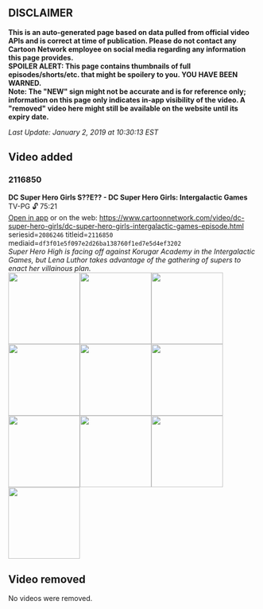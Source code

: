 ## DISCLAIMER
**This is an auto-generated page based on data pulled from official video APIs and is correct at time of publication. Please do not contact any Cartoon Network employee on social media regarding any information this page provides.**  
**SPOILER ALERT: This page contains thumbnails of full episodes/shorts/etc. that might be spoilery to you. YOU HAVE BEEN WARNED.**  
**Note: The "NEW" sign might not be accurate and is for reference only; information on this page only indicates in-app visibility of the video. A "removed" video here might still be available on the website until its expiry date.**  

_Last Update: January 2, 2019 at 10:30:13 EST_
## Video added
### 2116850
**DC Super Hero Girls S??E?? - DC Super Hero Girls: Intergalactic Games**  
TV-PG 🔓 75:21  
[Open in app](https://tinyurl.com/y8k3st9w) or on the web: https://www.cartoonnetwork.com/video/dc-super-hero-girls/dc-super-hero-girls-intergalactic-games-episode.html  
seriesid=`2086246` titleid=`2116850` mediaid=`df3f01e5f097e2d26ba138760f1ed7e5d4ef3202`  
_Super Hero High is facing off against Korugar Academy in the Intergalactic Games, but Lena Luthor takes advantage of the gathering of supers to enact her villainous plan._  
<a href="https://s3.amazonaws.com/cartoonorchestrator/2116850_001_1280x720.jpg"><img src="https://s3.amazonaws.com/cartoonorchestrator/2116850_001_640x360.jpg" height="144px" /></a><a href="https://s3.amazonaws.com/cartoonorchestrator/2116850_002_1280x720.jpg"><img src="https://s3.amazonaws.com/cartoonorchestrator/2116850_002_640x360.jpg" height="144px" /></a><a href="https://s3.amazonaws.com/cartoonorchestrator/2116850_003_1280x720.jpg"><img src="https://s3.amazonaws.com/cartoonorchestrator/2116850_003_640x360.jpg" height="144px" /></a><a href="https://s3.amazonaws.com/cartoonorchestrator/2116850_004_1280x720.jpg"><img src="https://s3.amazonaws.com/cartoonorchestrator/2116850_004_640x360.jpg" height="144px" /></a><a href="https://s3.amazonaws.com/cartoonorchestrator/2116850_005_1280x720.jpg"><img src="https://s3.amazonaws.com/cartoonorchestrator/2116850_005_640x360.jpg" height="144px" /></a><a href="https://s3.amazonaws.com/cartoonorchestrator/2116850_006_1280x720.jpg"><img src="https://s3.amazonaws.com/cartoonorchestrator/2116850_006_640x360.jpg" height="144px" /></a><a href="https://s3.amazonaws.com/cartoonorchestrator/2116850_007_1280x720.jpg"><img src="https://s3.amazonaws.com/cartoonorchestrator/2116850_007_640x360.jpg" height="144px" /></a><a href="https://s3.amazonaws.com/cartoonorchestrator/2116850_008_1280x720.jpg"><img src="https://s3.amazonaws.com/cartoonorchestrator/2116850_008_640x360.jpg" height="144px" /></a><a href="https://s3.amazonaws.com/cartoonorchestrator/2116850_009_1280x720.jpg"><img src="https://s3.amazonaws.com/cartoonorchestrator/2116850_009_640x360.jpg" height="144px" /></a><a href="https://s3.amazonaws.com/cartoonorchestrator/2116850_010_1280x720.jpg"><img src="https://s3.amazonaws.com/cartoonorchestrator/2116850_010_640x360.jpg" height="144px" /></a>
## Video removed
No videos were removed.
